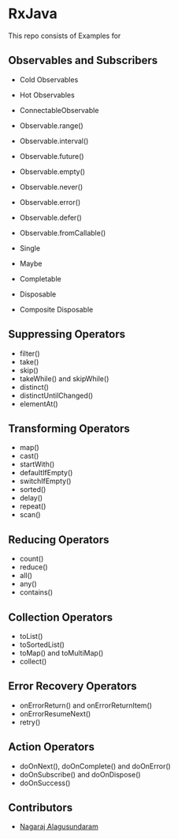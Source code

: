 # RxJava

This repo consists of Examples for 

## Observables and Subscribers
* Cold Observables
* Hot Observables
* ConnectableObservable

* Observable.range()
* Observable.interval()
* Observable.future()
* Observable.empty()
* Observable.never()
* Observable.error()
* Observable.defer()
* Observable.fromCallable()

* Single
* Maybe
* Completable

* Disposable
* Composite Disposable


## Suppressing Operators
* filter()
* take()
* skip()
* takeWhile() and skipWhile()
* distinct()
* distinctUntilChanged()
* elementAt()

## Transforming Operators
* map()
* cast()
* startWith()
* defaultIfEmpty()
* switchIfEmpty()
* sorted()
* delay()
* repeat()
* scan()

## Reducing Operators
* count()
* reduce()
* all()
* any()
* contains()

## Collection Operators
* toList()
* toSortedList()
* toMap() and toMultiMap()
* collect()

## Error Recovery Operators
* onErrorReturn() and onErrorReturnItem()
* onErrorResumeNext()
* retry()

## Action Operators
* doOnNext(), doOnComplete() and doOnError()
* doOnSubscribe() and doOnDispose()
* doOnSuccess()

## Contributors

* [Nagaraj Alagusundaram](https://iamnagaraj.com)